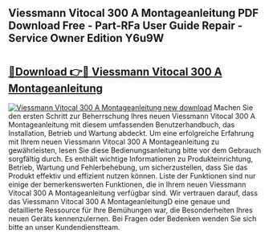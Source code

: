 ## Viessmann Vitocal 300 A Montageanleitung PDF Download Free - Part-RFa User Guide Repair - Service Owner Edition Y6u9W

# <h2><a href="http://df717w.blite.top/?on=Viessmann+Vitocal+300+A+Montageanleitung">🔗Download 👉🔴 Viessmann Vitocal 300 A Montageanleitung</a></h2>

[![Viessmann Vitocal 300 A Montageanleitung new download](https://i.imgur.com/lujVjoI.png)](http://df717w.blite.top/?on=Viessmann+Vitocal+300+A+Montageanleitung)
Machen Sie den ersten Schritt zur Beherrschung Ihres neuen Viessmann Vitocal 300 A Montageanleitung mit diesem umfassenden Benutzerhandbuch, das Installation, Betrieb und Wartung abdeckt. Um eine erfolgreiche Erfahrung mit Ihrem neuen Viessmann Vitocal 300 A Montageanleitung zu gewährleisten, lesen Sie diese Bedienungsanleitung bitte vor dem Gebrauch sorgfältig durch. Es enthält wichtige Informationen zu Produkteinrichtung, Betrieb, Wartung und Fehlerbehebung, um sicherzustellen, dass Sie das Produkt effektiv und effizient nutzen können. Liste der Funktionen sind nur einige der bemerkenswerten Funktionen, die in Ihrem neuen Viessmann Vitocal 300 A Montageanleitung verfügbar sind. Wir vertrauen darauf, dass das Viessmann Vitocal 300 A MontageanleitungD eine genaue und detaillierte Ressource für Ihre Bemühungen war, die Besonderheiten Ihres neuen Geräts kennenzulernen. Bei Fragen oder Bedenken wenden Sie sich bitte an unser Kundendienstteam.
